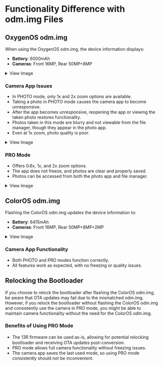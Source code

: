 # Functionality Difference with odm.img Files

## OxygenOS odm.img

When using the OxygenOS odm.img, the device information displays:
- **Battery**: 6000mAh
- **Cameras**: Front 16MP, Rear 50MP+8MP

<details>
  <summary>View Image</summary>
  
  ![About Device](assets/About_device_original.jpg)

</details>

### Camera App Issues
- In PHOTO mode, only 1x and 2x zoom options are available.
- Taking a photo in PHOTO mode causes the camera app to become unresponsive.
- After the app becomes unresponsive, reopening the app or viewing the taken photo restores functionality.
- Photos taken in this mode are blurry and not viewable from the file manager, though they appear in the photo app.
- Even at 1x zoom, photo quality is poor.

<details>
  <summary>View Image</summary>
  
  ![](assets/Camera_PHOTO_mode.jpg)

</details>

### PRO Mode
- Offers 0.6x, 1x, and 2x zoom options.
- The app does not freeze, and photos are clear and properly saved.
- Photos can be accessed from both the photo app and file manager.

<details>
  <summary>View Image</summary>
  
  ![](assets/Camera_PRO_mode.jpg)

</details>

## ColorOS odm.img

Flashing the ColorOS odm.img updates the device information to:
- **Battery**: 6415mAh
- **Cameras**: Front 16MP, Rear 50MP+8MP+2MP

<details>
  <summary>View Image</summary>
  
  ![About Device](assets/About_device_after_odm_flash.jpg)

</details>

### Camera App Functionality
- Both PHOTO and PRO modes function correctly.
- All features work as expected, with no freezing or quality issues.


## Relocking the Bootloader

If you choose to relock the bootloader after flashing the ColorOS odm.img, be aware that OTA updates may fail due to the mismatched odm.img. However, if you relock the bootloader without flashing the ColorOS odm.img and consistently use the camera in PRO mode, you might be able to maintain camera functionality without the need for the ColorOS odm.img.

### Benefits of Using PRO Mode
- The 13R firmware can be used as-is, allowing for potential relocking　bootloader and receiving OTA updates post-conversion.
- PRO mode allows full camera functionality without freezing issues.
- The camera app saves the last used mode, so using PRO mode consistently should not be inconvenient.